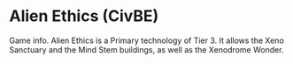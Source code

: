 # Alien Ethics (CivBE)

Game info.
Alien Ethics is a Primary technology of Tier 3. It allows the Xeno Sanctuary and the Mind Stem buildings, as well as the Xenodrome Wonder.